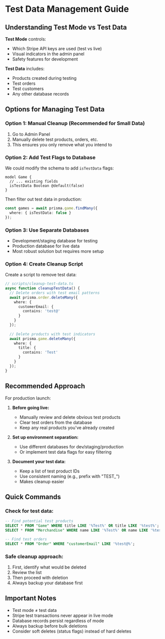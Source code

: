 # Test Data Management Guide

## Understanding Test Mode vs Test Data

**Test Mode** controls:
- Which Stripe API keys are used (test vs live)
- Visual indicators in the admin panel
- Safety features for development

**Test Data** includes:
- Products created during testing
- Test orders
- Test customers
- Any other database records

## Options for Managing Test Data

### Option 1: Manual Cleanup (Recommended for Small Data)
1. Go to Admin Panel
2. Manually delete test products, orders, etc.
3. This ensures you only remove what you intend to

### Option 2: Add Test Flags to Database
We could modify the schema to add `isTestData` flags:

```prisma
model Game {
  // ... existing fields
  isTestData Boolean @default(false)
}
```

Then filter out test data in production:
```typescript
const games = await prisma.game.findMany({
  where: { isTestData: false }
});
```

### Option 3: Use Separate Databases
- Development/staging database for testing
- Production database for live data
- Most robust solution but requires more setup

### Option 4: Create Cleanup Script
Create a script to remove test data:

```typescript
// scripts/cleanup-test-data.ts
async function cleanupTestData() {
  // Delete orders with test email patterns
  await prisma.order.deleteMany({
    where: {
      customerEmail: {
        contains: 'test@'
      }
    }
  });
  
  // Delete products with test indicators
  await prisma.game.deleteMany({
    where: {
      title: {
        contains: 'Test'
      }
    }
  });
}
```

## Recommended Approach

For production launch:

1. **Before going live:**
   - Manually review and delete obvious test products
   - Clear test orders from the database
   - Keep any real products you've already created

2. **Set up environment separation:**
   - Use different databases for dev/staging/production
   - Or implement test data flags for easy filtering

3. **Document your test data:**
   - Keep a list of test product IDs
   - Use consistent naming (e.g., prefix with "TEST_")
   - Makes cleanup easier

## Quick Commands

### Check for test data:
```sql
-- Find potential test products
SELECT * FROM "Game" WHERE title LIKE '%Test%' OR title LIKE '%test%';
SELECT * FROM "Merchandise" WHERE name LIKE '%Test%' OR name LIKE '%test%';

-- Find test orders
SELECT * FROM "Order" WHERE "customerEmail" LIKE '%test@%';
```

### Safe cleanup approach:
1. First, identify what would be deleted
2. Review the list
3. Then proceed with deletion
4. Always backup your database first

## Important Notes

- Test mode ≠ test data
- Stripe test transactions never appear in live mode
- Database records persist regardless of mode
- Always backup before bulk deletions
- Consider soft deletes (status flags) instead of hard deletes